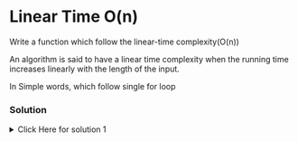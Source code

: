 # Linear Time O(n)

Write a function which follow the linear-time complexity(O(n))

An algorithm is said to have a linear time complexity when the running time increases linearly with the length of the input.

In Simple words, which follow single for loop

### Solution

<details>
<summary>Click Here for solution 1</summary>

```
function highestNumber(arr){
    let max = 0;
    const length = arr.length;
    for(let i=0; i < length; i++){
        if(arr[i] > max){
            max = arr[i];
        }
    }
    return max;
}
```

</details>
